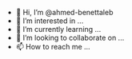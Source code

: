 - 👋 Hi, I’m @ahmed-benettaleb
- 👀 I’m interested in ...
- 🌱 I’m currently learning ...
- 💞️ I’m looking to collaborate on ...
- 📫 How to reach me ...

<!---
ahmed-benettaleb/ahmed-benettaleb is a ✨ special ✨ repository because its `README.md` (this file) appears on your GitHub profile.
You can click the Preview link to take a look at your changes.
--->
